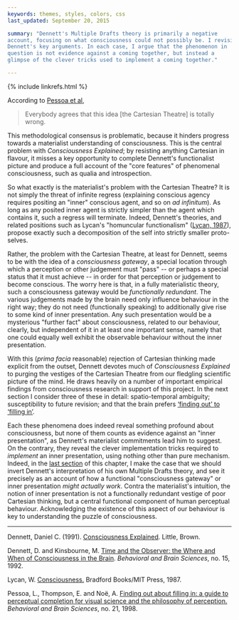```yaml
---
keywords: themes, styles, colors, css
last_updated: September 20, 2015

summary: "Dennett's Multiple Drafts theory is primarily a negative
account, focusing on what consciousness could not possibly be. I revisit
Dennett's key arguments. In each case, I argue that the phenomenon in
question is not evidence against a coming together, but instead a
glimpse of the clever tricks used to implement a coming together."

---
```


{% include linkrefs.html %}

According to [Pessoa et al](#pessoa98),

> Everybody agrees that this idea [the Cartesian Theatre] is totally wrong.

This methodological consensus is problematic, because it hinders
progress towards a materialist understanding of consciousness. This is
the central problem with _Consciousness Explained_; by resisting
anything Cartesian in flavour, it misses a key opportunity to complete
Dennett's functionalist picture and produce a full account of the "core
features" of phenomenal consciousness, such as qualia and introspection.

So what exactly is the materialist's problem with the Cartesian Theatre?
It is not simply the threat of infinite regress (explaining conscious
agency requires positing an "inner" conscious agent, and so on _ad
infinitum_). As long as any posited inner agent is strictly simpler than
the agent which contains it, such a regress will terminate. Indeed,
Dennett's theories, and related positions such as Lycan's "homuncular
functionalism" ([Lycan, 1987]()), propose exactly such a decomposition
of the self into strictly smaller proto-selves.

Rather, the problem with the Cartesian Theatre, at least for Dennett,
seems to be with the idea of a _consciousness gateway_, a special
location through which a perception or other judgement must "pass" -- or
perhaps a special status that it must achieve -- in order for that
perception or judgement to become conscious. The worry here is that, in
a fully materialistic theory, such a consciousness gateway would be
_functionally redundant_. The various judgements made by the brain need
only influence behaviour in the right way; they do not need
(functionally speaking) to additionally give rise to some kind of inner
presentation. Any such presentation would be a mysterious "further fact"
about consciousness, related to our behaviour, clearly, but independent
of it in at least one important sense, namely that one could equally
well exhibit the observable behaviour without the inner presentation.

With this (_prima facia_ reasonable) rejection of Cartesian thinking
made explicit from the outset, Dennett devotes much of _Consciousness
Explained_ to purging the vestiges of the Cartesian Theatre from our
fledgling scientific picture of the mind. He draws heavily on a number
of important empirical findings from consciousness research in support
of this project. In the next section I consider three of these in
detail: spatio-temporal ambiguity; susceptibility to future revision;
and that the brain prefers
[&lsquo;finding out&rsquo; to &lsquo;filling in&rsquo;](multiple-drafts-dennett-finding-out.html).


Each these phenomena does indeed reveal something profound about
consciousness, but none of them counts as evidence against an "inner
presentation", as Dennett's materialist commitments lead him to suggest.
On the contrary, they reveal the clever implementation tricks required
to _implement_ an inner presentation, using nothing other than pure
mechanism. Indeed, in the
[last section](multiple-drafts-functional-gateway.html) of this chapter,
I make the case that we should invert Dennett's interpretation of his
own Multiple Drafts theory, and see it precisely as an account of how a
functional "consciousness gateway" or inner presentation _might actually
work_. Contra the materialist's intuition, the notion of inner
presentation is not a functionally redundant vestige of poor Cartesian
thinking, but a central functional component of human perceptual
behaviour. Acknowledging the existence of this aspect of our behaviour
is key to understanding the puzzle of consciousness.

- - -

<a name="dennett91a"></a>Dennett, Daniel C. (1991).
[Consciousness Explained](). Little, Brown.

<a name="dennett92"></a>Dennett, D. and Kinsbourne, M.
[Time and the Observer: the Where and When of Consciousness in the Brain]().
_Behavioral and Brain Sciences_, no. 15, 1992.

<a name="lycan87"></a>Lycan, W. [Consciousness.]() Bradford Books/MIT
Press, 1987.

<a name="pessoa98"></a>Pessoa, L., Thompson, E. and Noë, A.
[Finding out about filling in: a guide to perceptual completion for visual science and the philosophy of perception.]()
_Behavioral and Brain Sciences_, no. 21, 1998.
